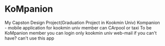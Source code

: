 # KoMpanion

My Capston Design Project(Graduation Project in Kookmin Univ)
Kompanion - mobile application for kookmin univ member
can CArpool or taxi 
To be KoMpanion member you can login only kookmin univ web-mail if you can't have? can't use this app
